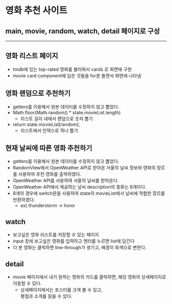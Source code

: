 
# 영화 추천 사이트

## main, movie, random, watch, detail 페이지로 구성
---
## 영화 리스트 페이지 
* tmdb에 있는 top-rated 영화를 불러와서 cards 로 화면에 구현  
* movie card component에 담은 것들을 for문 돌면서 화면에 나타냄  

## 영화 랜덤으로 추천하기
* getters를 이용해서 원본 데이터를 수정하지 않고 뽑았다.
* Math.floor(Math.random() * state.movieList.length)
    * 리스트 길이 내에서 랜덤으로 숫자 뽑기
* return state.movieList[random];
    * 리스트에서 인덱스로 하나 뽑기

## 현재 날씨에 따른 영화 추천하기
* getters를 이용해서 원본 데이터를 수정하지 않고 뽑았다.
* RandomView에서 OpenWeather API로 받아온 서울의 날씨 정보와 영화의 장르를 사용하여 추천 영화를 출력하였다.
* OpenWeather API를 사용하여 서울의 날씨를 받아온다.
* OpenWeather API에서 제공하는 날씨 description의 종류는 8개이다.
* 8개의 경우에 switch문을 사용하여 state의 movieList에서 날씨에 적합한 장르를 반환하였다.
    * ex) thunderstorm → horor

## watch
* 보고싶은 영화 리스트를 저장할 수 있는 페이지  
* input 창에 보고싶은 영화를 입력하고 엔터를 누르면 list에 담긴다  
* 다 본 영화는 클릭하면 line-through가 생기고, 배경이 회색으로 변한다.  

## detail
* movie 페이지에서 내가 원하는 영화의 카드를 클릭하면, 해당 영화의 상세페이지로 이동할 수 있다.  
    * 상세페이지에서는 포스터를 크게 볼 수 있고,   
평점과 소개를 읽을 수 있다.


